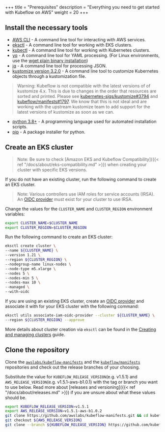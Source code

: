 +++
title = "Prerequisites"
description = "Everything you need to get started with Kubeflow on AWS"
weight = 20
+++

## Install the necessary tools 
- [AWS CLI](https://docs.aws.amazon.com/cli/latest/userguide/getting-started-install.html) - A command line tool for interacting with AWS services.
- [eksctl](https://eksctl.io/introduction/#installation) - A command line tool for working with EKS clusters.
- [kubectl](https://kubernetes.io/docs/tasks/tools) - A command line tool for working with Kubernetes clusters.
- [yq](https://mikefarah.gitbook.io/yq) - A command line tool for YAML processing. (For Linux environments, use the [wget plain binary installation](https://github.com/mikefarah/yq/#install))
- [jq](https://stedolan.github.io/jq/download/) - A command line tool for processing JSON.
- [kustomize version 3.2.0](https://github.com/kubernetes-sigs/kustomize/releases/tag/v3.2.0) - A command line tool to customize Kubernetes objects through a kustomization file.
> Warning: Kubeflow is not compatible with the latest versions of of kustomize 4.x. This is due to changes in the order that resources are sorted and printed. Please see [kubernetes-sigs/kustomize#3794](https://github.com/kubernetes-sigs/kustomize/issues/3794) and [kubeflow/manifests#1797](https://github.com/kubeflow/manifests/issues/1797). We know that this is not ideal and are working with the upstream kustomize team to add support for the latest versions of kustomize as soon as we can.
- [python 3.8+](https://www.python.org/downloads/) - A programming language used for automated installation scripts.
- [pip](https://pip.pypa.io/en/stable/installation/) - A package installer for python.
   
## Create an EKS cluster
> Note: Be sure to check [Amazon EKS and Kubeflow Compatibility]({{< ref "/docs/about/eks-compatibility.md" >}}) when creating your cluster with specific EKS versions.

If you do not have an existing cluster, run the following command to create an EKS cluster.

> Note: Various controllers use IAM roles for service accounts (IRSA). An [OIDC provider](https://docs.aws.amazon.com/eks/latest/userguide/enable-iam-roles-for-service-accounts.html) must exist for your cluster to use IRSA.

Change the values for the `CLUSTER_NAME` and `CLUSTER_REGION` environment variables: 
```bash
export CLUSTER_NAME=$CLUSTER_NAME
export CLUSTER_REGION=$CLUSTER_REGION
```

Run the following command to create an EKS cluster:
```bash
eksctl create cluster \
--name ${CLUSTER_NAME} \
--version 1.21 \
--region ${CLUSTER_REGION} \
--nodegroup-name linux-nodes \
--node-type m5.xlarge \
--nodes 5 \
--nodes-min 5 \
--nodes-max 10 \
--managed \
--with-oidc
```

If you are using an existing EKS cluster, create an [OIDC provider](https://docs.aws.amazon.com/eks/latest/userguide/enable-iam-roles-for-service-accounts.html) and associate it with for your EKS cluster with the following command:
```bash
eksctl utils associate-iam-oidc-provider --cluster ${CLUSTER_NAME} \
--region ${CLUSTER_REGION} --approve
```
More details about cluster creation via `eksctl` can be found in the [Creating and managing clusters](https://eksctl.io/usage/creating-and-managing-clusters/) guide.

## Clone the repository 
Clone the [`awslabs/kubeflow-manifests`](https://github.com/awslabs/kubeflow-manifests) and the [`kubeflow/manifests`](https://github.com/kubeflow/manifests) repositories and check out the release branches of your choosing.

Substitute the value for `KUBEFLOW_RELEASE_VERSION`(e.g. v1.5.1) and `AWS_RELEASE_VERSION`(e.g. v1.5.1-aws-b1.0.1) with the tag or branch you want to use below. Read more about [releases and versioning]({{< ref "/docs/about/releases.md" >}}) if you are unsure about what these values should be.
```bash
export KUBEFLOW_RELEASE_VERSION=v1.5.1
export AWS_RELEASE_VERSION=v1.5.1-aws-b1.0.2
git clone https://github.com/awslabs/kubeflow-manifests.git && cd kubeflow-manifests
git checkout ${AWS_RELEASE_VERSION}
git clone --branch ${KUBEFLOW_RELEASE_VERSION} https://github.com/kubeflow/manifests.git upstream
```
